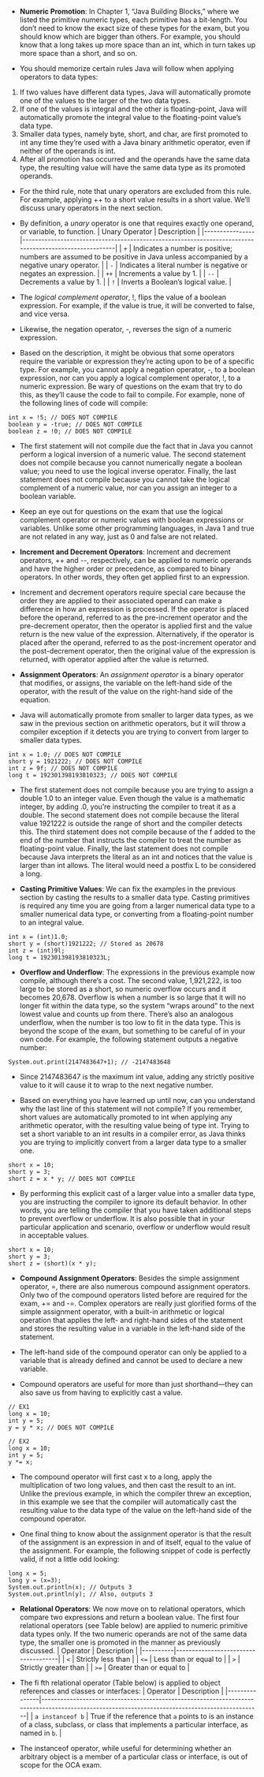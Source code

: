 - __Numeric Promotion__: In Chapter 1, “Java Building Blocks,” where we listed the primitive numeric types, each primitive has a bit-length. You don’t need to know the exact size of these types for the exam, but you should know which are bigger than others. For example, you should know that a long takes up more space than an int, which in turn takes up more space than a short, and so on.

- You should memorize certain rules Java will follow when applying operators to data types:
1. If two values have different data types, Java will automatically promote one of the values to the larger of the two data types.
2. If one of the values is integral and the other is floating-point, Java will automatically promote the integral value to the floating-point value’s data type.
3. Smaller data types, namely byte, short, and char, are first promoted to int any time they’re used with a Java binary arithmetic operator, even if neither of the operands is int.
4. After all promotion has occurred and the operands have the same data type, the resulting value will have the same data type as its promoted operands.

- For the third rule, note that unary operators are excluded from this rule. For example, applying ++ to a short value results in a short value. We’ll discuss unary operators in the next section.

- By definition, a *unary* operator is one that requires exactly one operand, or variable, to function.
| Unary Operator | Description                                                                                           |
|----------------|-------------------------------------------------------------------------------------------------------|
| `+`            | Indicates a number is positive; numbers are assumed to be positive in Java unless accompanied by a negative unary operator. |
| `-`            | Indicates a literal number is negative or negates an expression.                                      |
| `++`           | Increments a value by 1.                                                                             |
| `--`           | Decrements a value by 1.                                                                             |
| `!`            | Inverts a Boolean’s logical value.                                                                    |

- The *logical complement operator*, !, flips the value of a boolean expression. For example, if the value is true, it will be converted to false, and vice versa. 

- Likewise, the negation operator, -, reverses the sign of a numeric expression.

- Based on the description, it might be obvious that some operators require the variable or expression they’re acting upon to be of a specific type. For example, you cannot apply a negation operator, -, to a boolean expression, nor can you apply a logical complement operator, !, to a numeric expression. Be wary of questions on the exam that try to do this, as they’ll cause the code to fail to compile. For example, none of the following lines of code will compile:
```
int x = !5; // DOES NOT COMPILE
boolean y = -true; // DOES NOT COMPILE
boolean z = !0; // DOES NOT COMPILE
```

- The first statement will not compile due the fact that in Java you cannot perform a logical inversion of a numeric value. The second statement does not compile because you cannot numerically negate a boolean value; you need to use the logical inverse operator. Finally, the last statement does not compile because you cannot take the logical complement of a numeric value, nor can you assign an integer to a boolean variable.

- Keep an eye out for questions on the exam that use the logical complement operator or numeric values with boolean expressions or variables. Unlike some other programming languages, in Java 1 and true are not related in any way, just as 0 and false are not related.

- __Increment and Decrement Operators__: Increment and decrement operators, ++ and --, respectively, can be applied to numeric operands and have the higher order or precedence, as compared to binary operators. In other words, they often get applied first to an expression.

- Increment and decrement operators require special care because the order they are applied to their associated operand can make a difference in how an expression is processed. If the operator is placed before the operand, referred to as the pre-increment operator and the pre-decrement operator, then the operator is applied first and the value return is the new value of the expression. Alternatively, if the operator is placed after the operand, referred to as the post-increment operator and the post-decrement operator, then the original value of the expression is returned, with operator applied after the value is returned.

- __Assignment Operators__: An *assignment operator* is a binary operator that modifies, or assigns, the variable on the left-hand side of the operator, with the result of the value on the right-hand side of the equation.

- Java will automatically promote from smaller to larger data types, as we saw in the previous section on arithmetic operators, but it will throw a compiler exception if it detects you are trying to convert from larger to smaller data types.
```
int x = 1.0; // DOES NOT COMPILE
short y = 1921222; // DOES NOT COMPILE
int z = 9f; // DOES NOT COMPILE
long t = 192301398193810323; // DOES NOT COMPILE
```

-  The first statement does not compile because you are trying to assign a double 1.0 to an integer value. Even though the value is a mathematic integer, by adding .0, you’re instructing the compiler to treat it as a double. The second statement does not compile because the literal value 1921222 is outside the range of short and the compiler detects this. The third statement does not compile because of the f added to the end of the number that instructs the compiler to treat the number as floating-point value. Finally, the last statement does not compile because Java interprets the literal as an int and notices that the value is larger than int allows. The literal would need a postfix L to be considered a long. 

- __Casting Primitive Values__: We can fix the examples in the previous section by casting the results to a smaller data type. Casting primitives is required any time you are going from a larger numerical data type to a smaller numerical data type, or converting from a floating-point number to an integral value.
```
int x = (int)1.0;
short y = (short)1921222; // Stored as 20678
int z = (int)9l;
long t = 192301398193810323L;
```

- __Overflow and Underflow__: The expressions in the previous example now compile, although there’s a cost. The second value, 1,921,222, is too large to be stored as a short, so numeric overflow occurs and it becomes 20,678. Overflow is when a number is so large that it will no longer fit within the data type, so the system “wraps around” to the next lowest value and counts up from there. There’s also an analogous underflow, when the number is too low to fit in the data type. This is beyond the scope of the exam, but something to be careful of in your own code. For example, the following statement outputs a negative number:
```
System.out.print(2147483647+1); // -2147483648
```

- Since 2147483647 is the maximum int value, adding any strictly positive value to it will cause it to wrap to the next negative number.

- Based on everything you have learned up until now, can you understand why the last line of this statement will not compile? If you remember, short values are automatically promoted to int when applying any arithmetic operator, with the resulting value being of type int. Trying to set a short variable to an int results in a compiler error, as Java thinks you are trying to implicitly convert from a larger data type to a smaller one.
```
short x = 10;
short y = 3;
short z = x * y; // DOES NOT COMPILE
```

- By performing this explicit cast of a larger value into a smaller data type, you are instructing the compiler to ignore its default behavior. In other words, you are telling the compiler that you have taken additional steps to prevent overflow or underflow. It is also possible that in your particular application and scenario, overflow or underflow would result in acceptable values.
```
short x = 10;
short y = 3;
short z = (short)(x * y);
```

- __Compound Assignment Operators__: Besides the simple assignment operator, =, there are also numerous compound assignment operators. Only two of the compound operators listed before are required for the exam, += and -=. Complex operators are really just glorified forms of the simple assignment operator, with a built-in arithmetic or logical operation that applies the left- and right-hand sides of the statement and stores the resulting value in a variable in the left-hand side of the statement. 

- The left-hand side of the compound operator can only be applied to a variable that is already defined and cannot be used to declare a new variable.

- Compound operators are useful for more than just shorthand—they can also save us from having to explicitly cast a value.
```
// EX1
long x = 10;
int y = 5;
y = y * x; // DOES NOT COMPILE

// EX2
long x = 10;
int y = 5;
y *= x;
```

- The compound operator will first cast x to a long, apply the multiplication of two long values, and then cast the result to an int. Unlike the previous example, in which the compiler threw an exception, in this example we see that the compiler will automatically cast the resulting value to the data type of the value on the left-hand side of the compound operator.

- One final thing to know about the assignment operator is that the result of the assignment is an expression in and of itself, equal to the value of the assignment. For example, the following snippet of code is perfectly valid, if not a little odd looking:
```
long x = 5;
long y = (x=3);
System.out.println(x); // Outputs 3
System.out.println(y); // Also, outputs 3
```

- __Relational Operators__: We now move on to relational operators, which compare two expressions and return a boolean value. The first four relational operators (see Table below) are applied to numeric primitive data types only. If the two numeric operands are not of the same data type, the smaller one is promoted in the manner as previously discussed.
| Operator | Description                         |
|----------|-------------------------------------|
| `<`      | Strictly less than                 |
| `<=`     | Less than or equal to              |
| `>`      | Strictly greater than              |
| `>=`     | Greater than or equal to           |

- The fi fth relational operator (Table below) is applied to object references and classes or interfaces:
| Operator      | Description                                                                                                                                   |
|---------------|-----------------------------------------------------------------------------------------------------------------------------------------------|
| `a instanceof b` | True if the reference that `a` points to is an instance of a class, subclass, or class that implements a particular interface, as named in `b`. |

- The instanceof operator, while useful for determining whether an arbitrary object is a member of a particular class or interface, is out of scope for the OCA exam.
